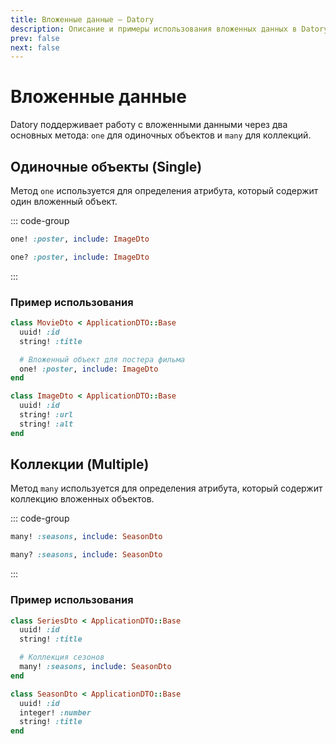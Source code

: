 ```yaml
---
title: Вложенные данные — Datory
description: Описание и примеры использования вложенных данных в Datory
prev: false
next: false
---
```


# Вложенные данные

Datory поддерживает работу с вложенными данными через два основных метода: `one` для одиночных объектов и `many` для коллекций.

## Одиночные объекты (Single)

Метод `one` используется для определения атрибута, который содержит один вложенный объект.

::: code-group

```ruby [Обязательный]
one! :poster, include: ImageDto
```

```ruby [Опциональный]
one? :poster, include: ImageDto
```

:::

### Пример использования

```ruby
class MovieDto < ApplicationDTO::Base
  uuid! :id
  string! :title

  # Вложенный объект для постера фильма
  one! :poster, include: ImageDto
end

class ImageDto < ApplicationDTO::Base
  uuid! :id
  string! :url
  string! :alt
end
```

## Коллекции (Multiple)

Метод `many` используется для определения атрибута, который содержит коллекцию вложенных объектов.

::: code-group

```ruby [Обязательный]
many! :seasons, include: SeasonDto
```

```ruby [Опциональный]
many? :seasons, include: SeasonDto
```

:::

### Пример использования

```ruby
class SeriesDto < ApplicationDTO::Base
  uuid! :id
  string! :title

  # Коллекция сезонов
  many! :seasons, include: SeasonDto
end

class SeasonDto < ApplicationDTO::Base
  uuid! :id
  integer! :number
  string! :title
end
```
